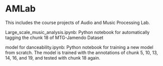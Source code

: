 # AMLab

This includes the course projects of Audio and Music Processing Lab.

Large_scale_music_analysis.ipynb: Python notebook for automatically tagging the chunk 18 of MTG-Jamendo Dataset

model for danceability.ipynb: Python notebook for training a new model from scratch. The model is trained with the annotations of chunk 5, 10, 13, 14, 16, and 19, and tested with chunk 18 again.
